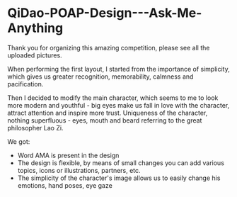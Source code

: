 # QiDao-POAP-Design---Ask-Me-Anything
Thank you for organizing this amazing competition, please see all the uploaded pictures.

When performing the first layout, I started from the importance of simplicity, which gives us greater recognition, memorability, calmness and pacification.

Then I decided to modify the main character, which seems to me to look more modern and youthful - big eyes make us fall in love with the character, attract attention and inspire more trust. Uniqueness of the character, nothing superfluous - eyes, mouth and beard referring to the great philosopher Lao Zi.

We got:
- Word AMA is present in the design 
- The design is flexible, by means of small changes you can add various topics, icons or illustrations, partners, etc. 
- The simplicity of the character's image allows us to easily change his emotions, hand poses, eye gaze
